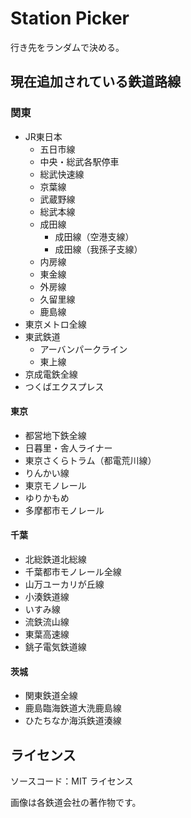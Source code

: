 # Station Picker

行き先をランダムで決める。

## 現在追加されている鉄道路線

### 関東

- JR東日本
  - 五日市線
  - 中央・総武各駅停車
  - 総武快速線
  - 京葉線
  - 武蔵野線
  - 総武本線
  - 成田線
    - 成田線（空港支線）
    - 成田線（我孫子支線）
  - 内房線
  - 東金線
  - 外房線
  - 久留里線
  - 鹿島線
- 東京メトロ全線
- 東武鉄道
  - アーバンパークライン
  - 東上線
- 京成電鉄全線
- つくばエクスプレス

#### 東京

- 都営地下鉄全線
- 日暮里・舎人ライナー
- 東京さくらトラム（都電荒川線）
- りんかい線
- 東京モノレール
- ゆりかもめ
- 多摩都市モノレール

#### 千葉

- 北総鉄道北総線
- 千葉都市モノレール全線
- 山万ユーカリが丘線
- 小湊鉄道線
- いすみ線
- 流鉄流山線
- 東葉高速線
- 銚子電気鉄道線

#### 茨城

- 関東鉄道全線
- 鹿島臨海鉄道大洗鹿島線
- ひたちなか海浜鉄道湊線

## ライセンス

ソースコード：MIT ライセンス

画像は各鉄道会社の著作物です。
